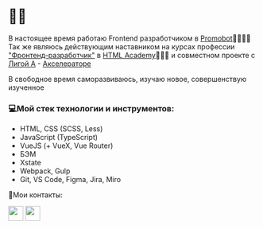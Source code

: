 <h1>👋🏼</h1>

<p>В настоящее время работаю Frontend разработчиком в <a href="https://promo-bot.ru/">Promobot</a>👨🏼‍💻🤖<br>
Так же являюсь действующим наставником на курсах профессии <a href="https://htmlacademy.ru/profession/frontender">"Фронтенд-разработчик"</a> в <a href="https://htmlacademy.ru">HTML Academy</a>👨🏼‍🎓 и совместном проекте с <a href="https://ligaa.agency/">Лигой А</a> - <a href="https://htmlacademy.ru/blog/academy/gde-nabratsya-opyta-posle-obucheniya">Акселераторе</a></p>

<p>В свободное время саморазвиваюсь, изучаю новое, совершенствую изученное</p>

<h3>💻Мой стек технологии и инструментов:</h3>

<ul>
  <li>HTML, CSS (SCSS, Less)</li>
  <li>JavaScript (TypeScript)</li>
  <li>VueJS (+ VueX, Vue Router)</li>
  <li>БЭМ</li>
  <li>Xstate</li>
  <li>Webpack, Gulp</li>
  <li>Git, VS Code, Figma, Jira, Miro</li>
</ul>

💌Мои контакты:  

<a href="https://t.me/nyukalo" target="_blank"><img src="https://img.icons8.com/fluent/30/000000/telegram-app.png" width="30" height="30"></a>
<a href="mailto:pavelnyukalo@gmail.com" target="_blank"><img src="https://img.icons8.com/fluent/30/000000/gmail--v2.png" width="30" height="30"></a>
